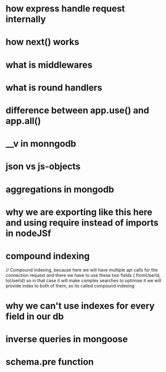 # how express handle request internally
# how next() works
# what is middlewares
# what is round handlers
# difference between app.use() and app.all()
# __v in monngodb
# json vs js-objects
# aggregations in mongodb
# why we are exporting like this here and using require instead of imports in nodeJSf
# compound indexing
// Compound indexing, because here we will have multiple api calls for the connection request and there we have to use these two fields { fromUserId, toUserId} so in that case it will make complex searches to optimise it we will provide index to both of them, so its called compound indexing
# why we can't use indexes for every field in our db
# inverse queries in mongoose
# schema.pre function
